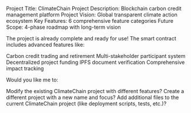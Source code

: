 Project Title: ClimateChain
Project Description: Blockchain carbon credit management platform
Project Vision: Global transparent climate action ecosystem
Key Features: 6 comprehensive feature categories
Future Scope: 4-phase roadmap with long-term vision

The project is already complete and ready for use! The smart contract includes advanced features like:

Carbon credit trading and retirement
Multi-stakeholder participant system
Decentralized project funding
IPFS document verification
Comprehensive impact tracking

Would you like me to:

Modify the existing ClimateChain project with different features?
Create a different project with a new name and focus?
Add additional files to the current ClimateChain project (like deployment scripts, tests, etc.)?

